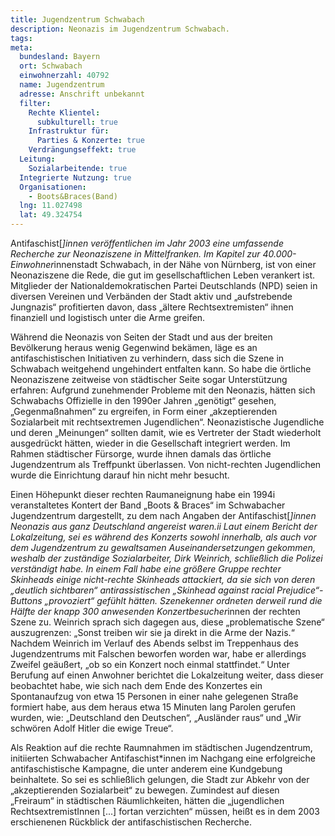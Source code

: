 ```yaml
---
title: Jugendzentrum Schwabach
description: Neonazis im Jugendzentrum Schwabach.
tags:
meta:
  bundesland: Bayern
  ort: Schwabach
  einwohnerzahl: 40792
  name: Jugendzentrum
  adresse: Anschrift unbekannt
  filter:
    Rechte Klientel:
      subkulturell: true
    Infrastruktur für:
      Parties & Konzerte: true
    Verdrängungseffekt: true
  Leitung:
    Sozialarbeitende: true
  Integrierte Nutzung: true
  Organisationen: 
    - Boots&Braces(Band)
  lng: 11.027498
  lat: 49.324754  
---
```


Antifaschist[*]innen veröffentlichen im Jahr 2003 eine umfassende Recherche zur Neonaziszene in Mittelfranken. Im Kapitel zur 40.000-Einwohner*innenstadt Schwabach, in der Nähe von Nürnberg, ist von einer Neonaziszene die Rede, die gut im gesellschaftlichen Leben verankert ist. Mitglieder der Nationaldemokratischen Partei Deutschlands (NPD) seien in diversen Vereinen und Verbänden der Stadt aktiv und „aufstrebende Jungnazis“ profitierten davon, dass „ältere Rechtsextremisten“ ihnen finanziell und logistisch unter die Arme greifen.

Während die Neonazis von Seiten der Stadt und aus der breiten Bevölkerung heraus wenig Gegenwind bekämen, läge es an antifaschistischen Initiativen zu verhindern, dass sich die Szene in Schwabach weitgehend ungehindert entfalten kann. So habe die örtliche Neonaziszene zeitweise von städtischer Seite sogar Unterstützung erfahren: Aufgrund zunehmender Probleme mit den Neonazis, hätten sich Schwabachs Offizielle in den 1990er Jahren „genötigt“ gesehen, „Gegenmaßnahmen“ zu ergreifen, in Form einer „akzeptierenden Sozialarbeit mit rechtsextremen Jugendlichen“. Neonazistische Jugendliche und deren „Meinungen“ sollten damit, wie es Vertreter der Stadt wiederholt ausgedrückt hätten, wieder in die Gesellschaft integriert werden. Im Rahmen städtischer Fürsorge, wurde ihnen damals das örtliche Jugendzentrum als Treffpunkt überlassen. Von nicht-rechten Jugendlichen wurde die Einrichtung darauf hin nicht mehr besucht.

Einen Höhepunkt dieser rechten Raumaneignung habe ein 1994i veranstaltetes Kontert der Band „Boots & Braces“ im Schwabacher Jugendzentrum dargestellt, zu dem nach Angaben der Antifaschist[*]innen Neonazis aus ganz Deutschland angereist waren.ii Laut einem Bericht der Lokalzeitung, sei es während des Konzerts sowohl innerhalb, als auch vor dem Jugendzentrum zu gewaltsamen Auseinandersetzungen gekommen, weshalb der zuständige Sozialarbeiter, Dirk Weinrich, schließlich die Polizei verständigt habe. In einem Fall habe eine größere Gruppe rechter Skinheads einige nicht-rechte Skinheads attackiert, da sie sich von deren „deutlich sichtbaren“ antirassistischen „Skinhead against racial Prejudice“-Buttons „provoziert“ gefühlt hätten. Szenekenner ordneten derweil rund die Hälfte der knapp 300 anwesenden Konzertbesucher*innen der rechten Szene zu. Weinrich sprach sich dagegen aus, diese „problematische Szene“ auszugrenzen: „Sonst treiben wir sie ja direkt in die Arme der Nazis.“ Nachdem Weinrich im Verlauf des Abends selbst im Treppenhaus des Jugendzentrums mit Falschen beworfen worden war, habe er allerdings Zweifel geäußert, „ob so ein Konzert noch einmal stattfindet.“ Unter Berufung auf einen Anwohner berichtet die Lokalzeitung weiter, dass dieser beobachtet habe, wie sich nach dem Ende des Konzertes ein Spontanaufzug von etwa 15 Personen in einer nahe gelegenen Straße formiert habe, aus dem heraus etwa 15 Minuten lang Parolen gerufen wurden, wie: „Deutschland den Deutschen“, „Ausländer raus“ und „Wir schwören Adolf Hitler die ewige Treue“.

Als Reaktion auf die rechte Raumnahmen im städtischen Jugendzentrum, initiierten Schwabacher Antifaschist*innen im Nachgang eine erfolgreiche antifaschistische Kampagne, die unter anderem eine Kundgebung beinhaltete. So sei es schließlich gelungen, die Stadt zur Abkehr von der „akzeptierenden Sozialarbeit“ zu bewegen. Zumindest auf diesen „Freiraum“ in städtischen Räumlichkeiten, hätten die „jugendlichen RechtsextremistInnen [...] fortan verzichten“ müssen, heißt es in dem 2003 erschienenen Rückblick der antifaschistischen Recherche.